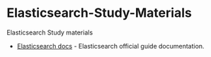 # Elasticsearch-Study-Materials
Elasticsearch Study materials

- [Elasticsearch docs](https://www.elastic.co/guide/en/elasticsearch/reference/current/index.html) - Elasticsearch official guide documentation. 

